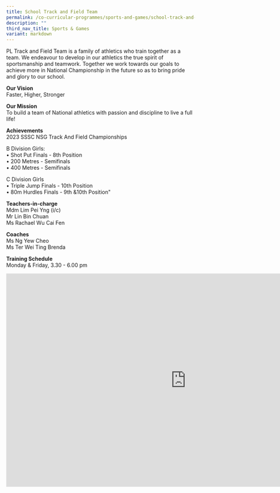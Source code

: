 ```yaml
---
title: School Track and Field Team
permalink: /co-curricular-programmes/sports-and-games/school-track-and-field-team/
description: ""
third_nav_title: Sports & Games
variant: markdown
---
```

PL Track and Field Team is a family of athletics who train together as a team. We endeavour to develop in our athletics the true spirit of sportsmanship and teamwork. Together we work towards our goals to achieve more in National Championship in the future so as to bring pride and glory to our school.

  

**Our Vision**  <br>
Faster, Higher, Stronger  
  
**Our Mission**  <br>
To build a team of National athletics with passion and discipline to live a full life!  
  
**Achievements**  
2023 SSSC NSG Track And Field Championships 

B Division Girls:<br>
• Shot Put Finals - 8th Position<br>
• 200 Metres - Semifinals<br>
• 400 Metres - Semifinals

C Division Girls<br>
• Triple Jump Finals - 10th Position<br>
• 80m Hurdles Finals - 9th &amp;10th Position"




    

**Teachers-in-charge**  <br>
Mdm Lim Pei Yng (i/c)<br>
Mr Lin Bin Chuan<br>
Ms Rachael Wu Cai Fen<br>

  
**Coaches**  <br>
Ms Ng Yew Cheo <br>
Ms Ter Wei Ting Brenda


**Training Schedule**  <br>
Monday &amp; Friday, 3.30 - 6.00 pm


<iframe allowfullscreen="true" height="569" width="960" frameborder="0" src="https://docs.google.com/presentation/d/1teuJRcawE9P7UlR06Yv0vLl1APlEH5eMoe78N4XXtzk/embed?start=true&amp;loop=true&amp;delayms=3000"></iframe>